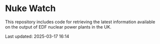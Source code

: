 # Nuke Watch

This repository includes code for retrieving the latest information available on the output of EDF nuclear power plants in the UK.

Last updated: 2025-03-17 16:14